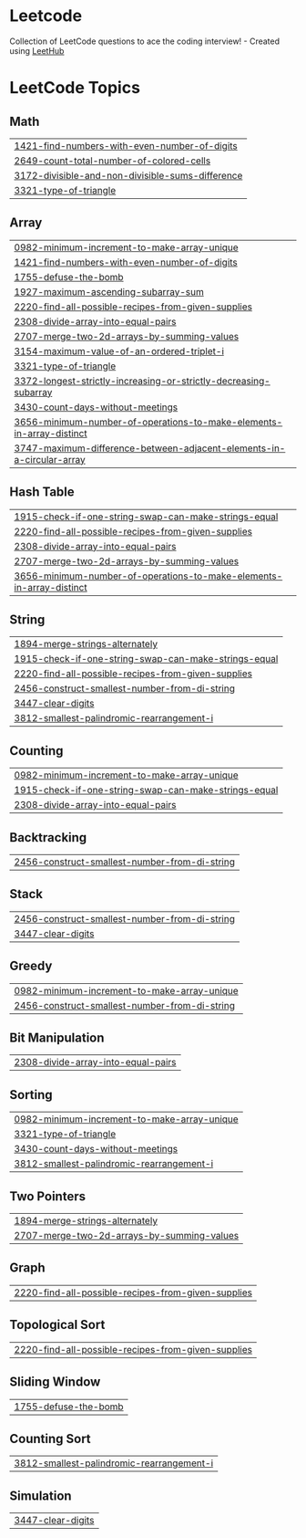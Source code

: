 # Leetcode
Collection of LeetCode questions to ace the coding interview! - Created using [LeetHub](https://github.com/QasimWani/LeetHub)

<!---LeetCode Topics Start-->
# LeetCode Topics
## Math
|  |
| ------- |
| [1421-find-numbers-with-even-number-of-digits](https://github.com/D-01576/Leetcode/tree/master/1421-find-numbers-with-even-number-of-digits) |
| [2649-count-total-number-of-colored-cells](https://github.com/D-01576/Leetcode/tree/master/2649-count-total-number-of-colored-cells) |
| [3172-divisible-and-non-divisible-sums-difference](https://github.com/D-01576/Leetcode/tree/master/3172-divisible-and-non-divisible-sums-difference) |
| [3321-type-of-triangle](https://github.com/D-01576/Leetcode/tree/master/3321-type-of-triangle) |
## Array
|  |
| ------- |
| [0982-minimum-increment-to-make-array-unique](https://github.com/D-01576/Leetcode/tree/master/0982-minimum-increment-to-make-array-unique) |
| [1421-find-numbers-with-even-number-of-digits](https://github.com/D-01576/Leetcode/tree/master/1421-find-numbers-with-even-number-of-digits) |
| [1755-defuse-the-bomb](https://github.com/D-01576/Leetcode/tree/master/1755-defuse-the-bomb) |
| [1927-maximum-ascending-subarray-sum](https://github.com/D-01576/Leetcode/tree/master/1927-maximum-ascending-subarray-sum) |
| [2220-find-all-possible-recipes-from-given-supplies](https://github.com/D-01576/Leetcode/tree/master/2220-find-all-possible-recipes-from-given-supplies) |
| [2308-divide-array-into-equal-pairs](https://github.com/D-01576/Leetcode/tree/master/2308-divide-array-into-equal-pairs) |
| [2707-merge-two-2d-arrays-by-summing-values](https://github.com/D-01576/Leetcode/tree/master/2707-merge-two-2d-arrays-by-summing-values) |
| [3154-maximum-value-of-an-ordered-triplet-i](https://github.com/D-01576/Leetcode/tree/master/3154-maximum-value-of-an-ordered-triplet-i) |
| [3321-type-of-triangle](https://github.com/D-01576/Leetcode/tree/master/3321-type-of-triangle) |
| [3372-longest-strictly-increasing-or-strictly-decreasing-subarray](https://github.com/D-01576/Leetcode/tree/master/3372-longest-strictly-increasing-or-strictly-decreasing-subarray) |
| [3430-count-days-without-meetings](https://github.com/D-01576/Leetcode/tree/master/3430-count-days-without-meetings) |
| [3656-minimum-number-of-operations-to-make-elements-in-array-distinct](https://github.com/D-01576/Leetcode/tree/master/3656-minimum-number-of-operations-to-make-elements-in-array-distinct) |
| [3747-maximum-difference-between-adjacent-elements-in-a-circular-array](https://github.com/D-01576/Leetcode/tree/master/3747-maximum-difference-between-adjacent-elements-in-a-circular-array) |
## Hash Table
|  |
| ------- |
| [1915-check-if-one-string-swap-can-make-strings-equal](https://github.com/D-01576/Leetcode/tree/master/1915-check-if-one-string-swap-can-make-strings-equal) |
| [2220-find-all-possible-recipes-from-given-supplies](https://github.com/D-01576/Leetcode/tree/master/2220-find-all-possible-recipes-from-given-supplies) |
| [2308-divide-array-into-equal-pairs](https://github.com/D-01576/Leetcode/tree/master/2308-divide-array-into-equal-pairs) |
| [2707-merge-two-2d-arrays-by-summing-values](https://github.com/D-01576/Leetcode/tree/master/2707-merge-two-2d-arrays-by-summing-values) |
| [3656-minimum-number-of-operations-to-make-elements-in-array-distinct](https://github.com/D-01576/Leetcode/tree/master/3656-minimum-number-of-operations-to-make-elements-in-array-distinct) |
## String
|  |
| ------- |
| [1894-merge-strings-alternately](https://github.com/D-01576/Leetcode/tree/master/1894-merge-strings-alternately) |
| [1915-check-if-one-string-swap-can-make-strings-equal](https://github.com/D-01576/Leetcode/tree/master/1915-check-if-one-string-swap-can-make-strings-equal) |
| [2220-find-all-possible-recipes-from-given-supplies](https://github.com/D-01576/Leetcode/tree/master/2220-find-all-possible-recipes-from-given-supplies) |
| [2456-construct-smallest-number-from-di-string](https://github.com/D-01576/Leetcode/tree/master/2456-construct-smallest-number-from-di-string) |
| [3447-clear-digits](https://github.com/D-01576/Leetcode/tree/master/3447-clear-digits) |
| [3812-smallest-palindromic-rearrangement-i](https://github.com/D-01576/Leetcode/tree/master/3812-smallest-palindromic-rearrangement-i) |
## Counting
|  |
| ------- |
| [0982-minimum-increment-to-make-array-unique](https://github.com/D-01576/Leetcode/tree/master/0982-minimum-increment-to-make-array-unique) |
| [1915-check-if-one-string-swap-can-make-strings-equal](https://github.com/D-01576/Leetcode/tree/master/1915-check-if-one-string-swap-can-make-strings-equal) |
| [2308-divide-array-into-equal-pairs](https://github.com/D-01576/Leetcode/tree/master/2308-divide-array-into-equal-pairs) |
## Backtracking
|  |
| ------- |
| [2456-construct-smallest-number-from-di-string](https://github.com/D-01576/Leetcode/tree/master/2456-construct-smallest-number-from-di-string) |
## Stack
|  |
| ------- |
| [2456-construct-smallest-number-from-di-string](https://github.com/D-01576/Leetcode/tree/master/2456-construct-smallest-number-from-di-string) |
| [3447-clear-digits](https://github.com/D-01576/Leetcode/tree/master/3447-clear-digits) |
## Greedy
|  |
| ------- |
| [0982-minimum-increment-to-make-array-unique](https://github.com/D-01576/Leetcode/tree/master/0982-minimum-increment-to-make-array-unique) |
| [2456-construct-smallest-number-from-di-string](https://github.com/D-01576/Leetcode/tree/master/2456-construct-smallest-number-from-di-string) |
## Bit Manipulation
|  |
| ------- |
| [2308-divide-array-into-equal-pairs](https://github.com/D-01576/Leetcode/tree/master/2308-divide-array-into-equal-pairs) |
## Sorting
|  |
| ------- |
| [0982-minimum-increment-to-make-array-unique](https://github.com/D-01576/Leetcode/tree/master/0982-minimum-increment-to-make-array-unique) |
| [3321-type-of-triangle](https://github.com/D-01576/Leetcode/tree/master/3321-type-of-triangle) |
| [3430-count-days-without-meetings](https://github.com/D-01576/Leetcode/tree/master/3430-count-days-without-meetings) |
| [3812-smallest-palindromic-rearrangement-i](https://github.com/D-01576/Leetcode/tree/master/3812-smallest-palindromic-rearrangement-i) |
## Two Pointers
|  |
| ------- |
| [1894-merge-strings-alternately](https://github.com/D-01576/Leetcode/tree/master/1894-merge-strings-alternately) |
| [2707-merge-two-2d-arrays-by-summing-values](https://github.com/D-01576/Leetcode/tree/master/2707-merge-two-2d-arrays-by-summing-values) |
## Graph
|  |
| ------- |
| [2220-find-all-possible-recipes-from-given-supplies](https://github.com/D-01576/Leetcode/tree/master/2220-find-all-possible-recipes-from-given-supplies) |
## Topological Sort
|  |
| ------- |
| [2220-find-all-possible-recipes-from-given-supplies](https://github.com/D-01576/Leetcode/tree/master/2220-find-all-possible-recipes-from-given-supplies) |
## Sliding Window
|  |
| ------- |
| [1755-defuse-the-bomb](https://github.com/D-01576/Leetcode/tree/master/1755-defuse-the-bomb) |
## Counting Sort
|  |
| ------- |
| [3812-smallest-palindromic-rearrangement-i](https://github.com/D-01576/Leetcode/tree/master/3812-smallest-palindromic-rearrangement-i) |
## Simulation
|  |
| ------- |
| [3447-clear-digits](https://github.com/D-01576/Leetcode/tree/master/3447-clear-digits) |
<!---LeetCode Topics End-->